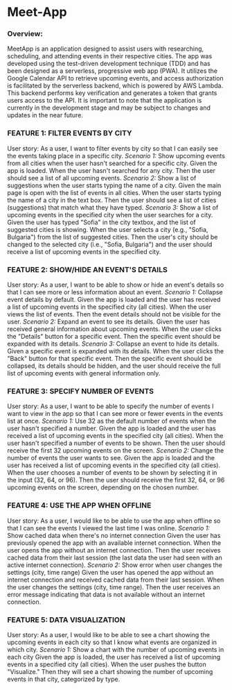 # Meet-App

### Overview:

MeetApp is an application designed to assist users with researching, scheduling, and attending events in their respective cities. The app was developed using the test-driven development technique (TDD) and has been designed as a serverless, progressive web app (PWA). It utilizes the Google Calendar API to retrieve upcoming events, and access authorization is facilitated by the serverless backend, which is powered by AWS Lambda. This backend performs key verification and generates a token that grants users access to the API. It is important to note that the application is currently in the development stage and may be subject to changes and updates in the near future.

### FEATURE 1: FILTER EVENTS BY CITY
User story: As a user, I want to filter events by city so that I can easily see the events taking place in a specific city.
*Scenario 1:* Show upcoming events from all cities when the user hasn't searched for a specific city.
Given the app is loaded. When the user hasn't searched for any city. Then the user should see a list of all upcoming events.
*Scenario 2:* Show a list of suggestions when the user starts typing the name of a city.
Given the main page is open with the list of events in all cities. When the user starts typing the name of a city in the text box. Then the user should see a list of cities (suggestions) that match what they have typed.
*Scenario 3:* Show a list of upcoming events in the specified city when the user searches for a city.
Given the user has typed "Sofia" in the city textbox, and the list of suggested cities is showing. When the user selects a city (e.g., "Sofia, Bulgaria") from the list of suggested cities. Then the user's city should be changed to the selected city (i.e., "Sofia, Bulgaria") and the user should receive a list of upcoming events in the specified city.
### FEATURE 2: SHOW/HIDE AN EVENT'S DETAILS
User story: As a user, I want to be able to show or hide an event's details so that I can see more or less information about an event.
*Scenario 1:* Collapse event details by default.
Given the app is loaded and the user has received a list of upcoming events in the specified city (all cities). When the user views the list of events. Then the event details should not be visible for the user.
*Scenario 2:* Expand an event to see its details.
Given the user has received general information about upcoming events. When the user clicks the "Details" button for a specific event. Then the specific event should be expanded with its details.
*Scenario 3:* Collapse an event to hide its details.
Given a specific event is expanded with its details. When the user clicks the "Back" button for that specific event. Then the specific event should be collapsed, its details should be hidden, and the user should receive the full list of upcoming events with general information only.
### FEATURE 3: SPECIFY NUMBER OF EVENTS
User story: As a user, I want to be able to specify the number of events I want to view in the app so that I can see more or fewer events in the events list at once.
*Scenario 1:* Use 32 as the default number of events when the user hasn't specified a number.
Given the app is loaded and the user has received a list of upcoming events in the specified city (all cities). When the user hasn't specified a number of events to be shown. Then the user should receive the first 32 upcoming events on the screen.
*Scenario 2:* Change the number of events the user wants to see.
Given the app is loaded and the user has received a list of upcoming events in the specified city (all cities). When the user chooses a number of events to be shown by selecting it in the input (32, 64, or 96). Then the user should receive the first 32, 64, or 96 upcoming events on the screen, depending on the chosen number.
### FEATURE 4: USE THE APP WHEN OFFLINE
User story: As a user, I would like to be able to use the app when offline so that I can see the events I viewed the last time I was online.
*Scenario 1:* Show cached data when there's no internet connection
Given the user has previously opened the app with an available internet connection. When the user opens the app without an internet connection. Then the user receives cached data from their last session (the last data the user had seen with an active internet connection).
*Scenario 2:* Show error when user changes the settings (city, time range)
Given the user has opened the app without an internet connection and received cached data from their last session. When the user changes the settings (city, time range). Then the user receives an error message indicating that data is not available without an internet connection.
### FEATURE 5: DATA VISUALIZATION
User story: As a user, I would like to be able to see a chart showing the upcoming events in each city so that I know what events are organized in which city.
*Scenario 1:* Show a chart with the number of upcoming events in each city
Given the app is loaded, the user has received a list of upcoming events in a specified city (all cities). When the user pushes the button "Visualize." Then they will see a chart showing the number of upcoming events in that city, categorized by type.


